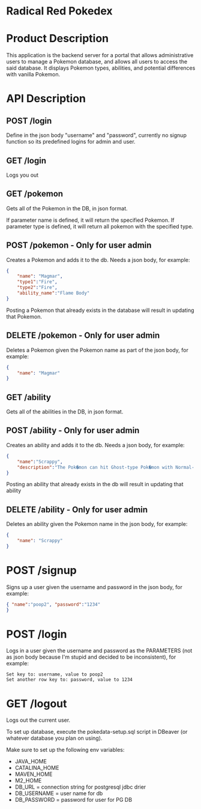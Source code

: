 # Radical Red Pokedex

# Product Description
This application is the backend server for a portal that allows administrative users to
manage a Pokemon database, and allows all users to access the said database. It displays
Pokemon types, abilities, and potential differences with vanilla Pokemon.

# API Description

## POST /login
Define in the json body "username" and "password", currently no signup function so its
predefined logins for admin and user.

## GET /login
Logs you out

## GET /pokemon
Gets all of the Pokemon in the DB, in json format.

If parameter name is defined, it will return the specified Pokemon.
If parameter type is defined, it will return all pokemon with the specified type.


## POST /pokemon - Only for user admin
Creates a Pokemon and adds it to the db. Needs a json body, for example:
```json
{
	"name": "Magmar",
	"type1":"Fire",
	"type2":"Fire",
	"ability_name":"Flame Body"
}
```
Posting a Pokemon that already exists in the database will result in updating that Pokemon.


## DELETE /pokemon - Only for user admin
Deletes a Pokemon given the Pokemon name as part of the json body, for example:
```json
{
	"name": "Magmar"
}
```
## GET /ability
Gets all of the abilities in the DB, in json format.


## POST /ability - Only for user admin
Creates an ability and adds it to the db. Needs a json body, for example:
```json
{
    "name":"Scrappy",
    "description":"The Pok�mon can hit Ghost-type Pok�mon with Normal- and Fighting-type moves."
}
```
Posting an ability that already exists in the db will result in updating that ability

## DELETE /ability - Only for user admin
Deletes an ability given the Pokemon name in the json body, for example:
```json
{
	"name": "Scrappy"
}
```

# POST /signup
Signs up a user given the username and password in the json body, for example:
```json
{ "name":"poop2", "password":"1234"
}
```

# POST /login
Logs in a user given the username and password as the PARAMETERS (not as json body because I'm stupid and decided to be inconsistent), for example:
```
Set key to: username, value to poop2
Set another row key to: password, value to 1234
```

# GET /logout
Logs out the current user.

To set up database, execute the pokedata-setup.sql script in DBeaver (or whatever database you plan on using).

Make sure to set up the following env variables:

- JAVA_HOME
- CATALINA_HOME
- MAVEN_HOME
- M2_HOME
- DB_URL = connection string for postgresql jdbc drier
- DB_USERNAME = user name for db
- DB_PASSWORD = password for user for PG DB
